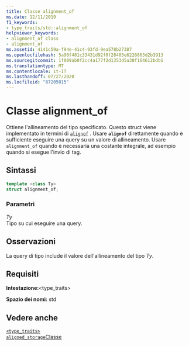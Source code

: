 ```yaml
---
title: Classe alignment_of
ms.date: 12/11/2019
f1_keywords:
- type_traits/std::alignment_of
helpviewer_keywords:
- alignment_of class
- alignment_of
ms.assetid: 4141c59a-f94e-41c4-93fd-9ea578b27387
ms.openlocfilehash: 5a90f481c33431d92f0f28405e6226863d2b3913
ms.sourcegitcommit: 1f009ab0f2cc4a177f2d1353d5a38f164612bdb1
ms.translationtype: MT
ms.contentlocale: it-IT
ms.lasthandoff: 07/27/2020
ms.locfileid: "87205015"
---
```

# <a name="alignment_of-class"></a>Classe alignment_of

Ottiene l'allineamento del tipo specificato. Questo struct viene implementato in termini di [`alignof`](../cpp/alignment-cpp-declarations.md) . Usare **`alignof`** direttamente quando è sufficiente eseguire una query su un valore di allineamento. Usare `alignment_of` quando è necessaria una costante integrale, ad esempio quando si esegue l'invio di tag.

## <a name="syntax"></a>Sintassi

```cpp
template <class Ty>
struct alignment_of;
```

### <a name="parameters"></a>Parametri

*Ty*\
Tipo su cui eseguire una query.

## <a name="remarks"></a>Osservazioni

La query di tipo include il valore dell'allineamento del tipo *Ty*.

## <a name="requirements"></a>Requisiti

**Intestazione:**\<type_traits>

**Spazio dei nomi:** std

## <a name="see-also"></a>Vedere anche

[`<type_traits>`](type-traits.md)\
[`aligned_storage`Classe](aligned-storage-class.md)
